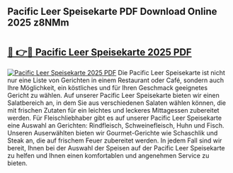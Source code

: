 ## Pacific Leer Speisekarte PDF Download Online 2025 z8NMm

# <h2><a href="http://gcdad4.nevu.top/?p=Pacific+Leer+Speisekarte">🔗 👉🔴 Pacific Leer Speisekarte 2025 PDF</a></h2>

[![Pacific Leer Speisekarte 2025 PDF](https://i.imgur.com/dBaPXMq.png)](http://gcdad4.nevu.top/?p=Pacific+Leer+Speisekarte)
Die Pacific Leer Speisekarte ist nicht nur eine Liste von Gerichten in einem Restaurant oder Café, sondern auch Ihre Möglichkeit, ein köstliches und für Ihren Geschmack geeignetes Gericht zu wählen. Auf unserer Pacific Leer Speisekarte bieten wir einen Salatbereich an, in dem Sie aus verschiedenen Salaten wählen können, die mit frischen Zutaten für ein leichtes und leckeres Mittagessen zubereitet werden. Für Fleischliebhaber gibt es auf unserer Pacific Leer Speisekarte eine Auswahl an Gerichten: Rindfleisch, Schweinefleisch, Huhn und Fisch. Unseren Auserwählten bieten wir Gourmet-Gerichte wie Schaschlik und Steak an, die auf frischem Feuer zubereitet werden. In jedem Fall sind wir bereit, Ihnen bei der Auswahl der Speisen auf der Pacific Leer Speisekarte zu helfen und Ihnen einen komfortablen und angenehmen Service zu bieten.
